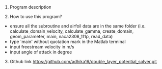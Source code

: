 1. Program description


2. How to use this program?
  - ensure all the subroutine and airfoil data are in the same folder (i.e. calculate_domain_velocity, calculate_gamma, create_domain, geom_parameter, main, naca2308_111p, read_data)
  - type 'main' without quotation mark in the Matlab terminal 
  - input freestream velocity in m/s
  - input angle of attack in degree

3. Github link
https://github.com/adhika16/double_layer_potential_solver.git
